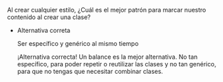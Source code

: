 Al crear cualquier estilo, ¿Cuál es el mejor patrón para marcar nuestro contenido al crear una clase?

- Alternativa correta
    
    Ser específico y genérico al mismo tiempo
    
    ¡Alternativa correcta! Un balance es la mejor alternativa. No tan específico, para poder repetir o reutilizar las clases y no tan genérico, para que no tengas que necesitar combinar clases.